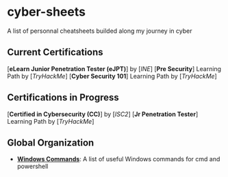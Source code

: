 # cyber-sheets
A list of personnal cheatsheets builded along my journey in cyber

## Current Certifications
[**eLearn Junior Penetration Tester (eJPT)**] by [*INE*]
[**Pre Security**] Learning Path by [*TryHackMe*]
[**Cyber Security 101**] Learning Path by [*TryHackMe*]

## Certifications in Progress
[**Certified in Cybersecurity (CC)**] by [*ISC2*]
[**Jr Penetration Tester**] Learning Path by [*TryHackMe*]

## Global Organization
* [**Windows Commands**](windows_commands.md): A list of useful Windows commands for cmd and powershell